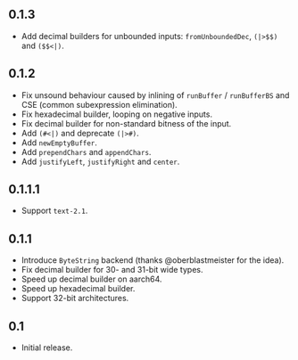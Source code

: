 ## 0.1.3

* Add decimal builders for unbounded inputs: `fromUnboundedDec`, `(|>$$)` and `($$<|)`.

## 0.1.2

* Fix unsound behaviour caused by inlining of `runBuffer` / `runBufferBS`
  and CSE (common subexpression elimination).
* Fix hexadecimal builder, looping on negative inputs.
* Fix decimal builder for non-standard bitness of the input.
* Add `(#<|)` and deprecate `(|>#)`.
* Add `newEmptyBuffer`.
* Add `prependChars` and `appendChars`.
* Add `justifyLeft`, `justifyRight` and `center`.

## 0.1.1.1

* Support `text-2.1`.

## 0.1.1

* Introduce `ByteString` backend (thanks @oberblastmeister for the idea).
* Fix decimal builder for 30- and 31-bit wide types.
* Speed up decimal builder on aarch64.
* Speed up hexadecimal builder.
* Support 32-bit architectures.

## 0.1

* Initial release.
